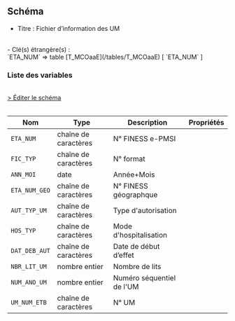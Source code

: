 ## Schéma

- Titre : Fichier d’information des UM
<br />
- Clé(s) étrangère(s) : <br />
`ETA_NUM` => table [T_MCOaaE](/tables/T_MCOaaE) [ `ETA_NUM` ]<br />

### Liste des variables
<br />
<div>
    <a href="https://gitlab.com/healthdatahub/schema-snds/edit/master/schemas/PMSI%20MCO/T_MCOaaSUP_IUM.json"  
    arget="_blank" rel="noopener noreferrer">> Éditer le schéma</a>
    <OutboundLink />
</div>
<br />

Nom|Type|Description|Propriétés
-|-|-|-
`ETA_NUM`|chaîne de caractères|N° FINESS e-PMSI||
`FIC_TYP`|chaîne de caractères|N° format||
`ANN_MOI`|date|Année+Mois||
`ETA_NUM_GEO`|chaîne de caractères|N° FINESS géographque||
`AUT_TYP_UM`|chaîne de caractères|Type d&#x27;autorisation||
`HOS_TYP`|chaîne de caractères|Mode d&#x27;hospitalisation||
`DAT_DEB_AUT`|chaîne de caractères|Date de début d’effet||
`NBR_LIT_UM`|nombre entier|Nombre de lits||
`NUM_ANO_UM`|nombre entier|Numéro séquentiel de l&#x27;UM||
`UM_NUM_ETB`|chaîne de caractères|N° UM||

